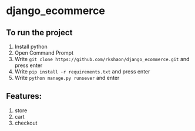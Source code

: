 # django_ecommerce

## To run the project
1. Install python
2. Open Command Prompt
3. Write `git clone https://github.com/rkshaon/django_ecommerce.git` and press enter
3. Write `pip install -r requirements.txt` and press enter
4. Write `python manage.py runsever` and enter


## Features:
1. store
2. cart
3. checkout

<!-- https://github.com/justdjango/django_project_boilerplate/edit/master/README.md -->
